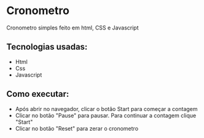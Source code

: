 # Cronometro


Cronometro simples feito em html, CSS e Javascript

<h2> Tecnologias usadas:</h2>
<ul>
<li>Html</li>
<li>Css</li>
<li>Javascript</li>
</ul>

<h2> Como executar:</h2>
<ul>
<li>Após abrir no navegador, clicar o botão Start para começar a contagem</li>
<li>Clicar no botão "Pause" para pausar. Para continuar a contagem clique "Start"</li>
<li>Clicar no botão "Reset" para zerar o cronometro</li>
</ul>
